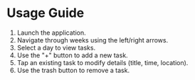 # Usage Guide

1. Launch the application.
2. Navigate through weeks using the left/right arrows.
3. Select a day to view tasks.
4. Use the "+" button to add a new task.
5. Tap an existing task to modify details (title, time, location).
6. Use the trash button to remove a task.
